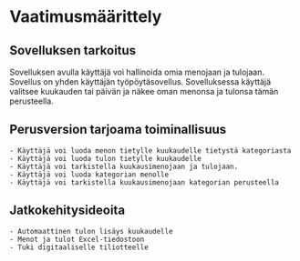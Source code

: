 # Vaatimusmäärittely

## Sovelluksen tarkoitus
Sovelluksen avulla käyttäjä voi hallinoida omia menojaan ja tulojaan. Sovellus on yhden käyttäjän työpöytäsovellus.
Sovelluksessa käyttäjä valitsee kuukauden tai päivän ja näkee oman menonsa ja tulonsa tämän perusteella.

## Perusversion tarjoama toiminallisuus
	- Käyttäjä voi luoda menon tietylle kuukaudelle tietystä kategoriasta
	- Käyttäjä voi luoda tulon tietylle kuukaudelle
	- Käyttäjä voi tarkistella kuukausimenojaan ja tulojaan.
	- Käyttäjä voi luoda kategorian menolle
	- Käyttäjä voi tarkistella kuukausimenojaan kategorian perusteella


## Jatkokehitysideoita
	- Automaattinen tulon lisäys kuukaudelle
	- Menot ja tulot Excel-tiedostoon
	- Tuki digitaaliselle tiliotteelle

